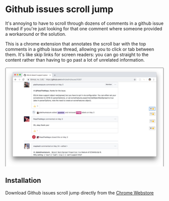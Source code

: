 # Github issues scroll jump

It's annoying to have to scroll through dozens of comments in a github issue thread if you're just looking for that one comment where someone provided a workaround or the solution.

This is a chrome extension that annotates the scroll bar with the top comments in a github issue thread, allowing you to click or tab between them. It's like skip links for screen readers: you can go straight to the content rather than having to go past a lot of unrelated information.

![screenshot of scrollbar](screenshot.png)

## Installation

Download Github issues scroll jump directly from the [Chrome Webstore](https://chrome.google.com/webstore/detail/offgcfiinamnilehfkecgjolghooioem)



